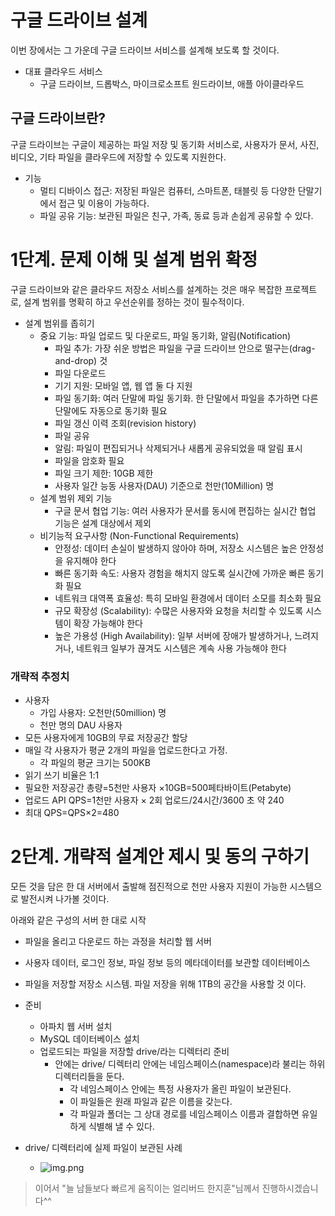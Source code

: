 # 구글 드라이브 설계

이번 장에서는 그 가운데 구글 드라이브 서비스를 설계해 보도록 할 것이다.


- 대표 클라우드 서비스
  - 구글 드라이브, 드롭박스, 마이크로소프트 원드라이브, 애플 아이클라우드

## 구글 드라이브란?

구글 드라이브는 구글이 제공하는 파일 저장 및 동기화 서비스로, 사용자가 문서, 사진, 비디오, 기타 파일을 클라우드에 저장할 수 있도록 지원한다.

- 기능
  - 멀티 디바이스 접근: 저장된 파일은 컴퓨터, 스마트폰, 태블릿 등 다양한 단말기에서 접근 및 이용이 가능하다.
  - 파일 공유 기능: 보관된 파일은 친구, 가족, 동료 등과 손쉽게 공유할 수 있다.

# 1단계. 문제 이해 및 설계 범위 확정
구글 드라이브와 같은 클라우드 저장소 서비스를 설계하는 것은 매우 복잡한 프로젝트로, 설계 범위를 명확히 하고 우선순위를 정하는 것이 필수적이다. 

- 설계 범위를 좁히기
  - 중요 기능: 파일 업로드 및 다운로드, 파일 동기화, 알림(Notification)
    - 파일 추가: 가장 쉬운 방법은 파일을 구글 드라이브 안으로 떨구는(drag-and-drop) 것
    - 파일 다운로드
    - 기기 지원: 모바일 앱, 웹 앱 둘 다 지원
    - 파일 동기화: 여러 단말에 파일 동기화. 한 단말에서 파일을 추가하면 다른 단말에도 자동으로 동기화 필요
    - 파일 갱신 이력 조회(revision history)
    - 파일 공유
    - 알림: 파일이 편집되거나 삭제되거나 새롭게 공유되었을 때 알림 표시
    - 파일을 암호화 필요
    - 파일 크기 제한: 10GB 제한
    - 사용자 일간 능동 사용자(DAU) 기준으로 천만(10Million) 명
  - 설계 범위 제외 기능
    - 구글 문서 협업 기능: 여러 사용자가 문서를 동시에 편집하는 실시간 협업 기능은 설계 대상에서 제외
  - 비기능적 요구사항 (Non-Functional Requirements)
    - 안정성: 데이터 손실이 발생하지 않아야 하며, 저장소 시스템은 높은 안정성을 유지해야 한다
    - 빠른 동기화 속도: 사용자 경험을 해치지 않도록 실시간에 가까운 빠른 동기화 필요
    - 네트워크 대역폭 효율성: 특히 모바일 환경에서 데이터 소모를 최소화 필요
    - 규모 확장성 (Scalability): 수많은 사용자와 요청을 처리할 수 있도록 시스템이 확장 가능해야 한다
    - 높은 가용성 (High Availability): 일부 서버에 장애가 발생하거나, 느려지거나, 네트워크 일부가
      끊겨도 시스템은 계속 사용 가능해야 한다

### 개략적 추정치
- 사용자
  - 가입 사용자: 오천만(50million) 명
  - 천만 명의 DAU 사용자
- 모든 사용자에게 10GB의 무료 저장공간 할당
- 매일 각 사용자가 평균 2개의 파일을 업로드한다고 가정. 
  - 각 파일의 평균 크기는 500KB
- 읽기 쓰기 비율은 1:1
- 필요한 저장공간 총량=5천만 사용자 ×10GB=500페타바이트(Petabyte)
- 업로드 API QPS=1천만 사용자 × 2회 업로드/24시간/3600 초 약 240
- 최대 QPS=QPS×2=480

# 2단계. 개략적 설계안 제시 및 동의 구하기

모든 것을 담은 한 대 서버에서 출발해 점진적으로 천만 사용자 지원이 가능한 시스템으로 발전시켜 나가볼 것이다.

아래와 같은 구성의 서버 한 대로 시작
- 파일을 올리고 다운로드 하는 과정을 처리할 웹 서버
- 사용자 데이터, 로그인 정보, 파일 정보 등의 메타데이터를 보관할 데이터베이스
- 파일을 저장할 저장소 시스템. 파일 저장을 위해 1TB의 공간을 사용할 것 이다.

- 준비
  - 아파치 웹 서버 설치
  - MySQL 데이터베이스 설치
  - 업로드되는 파일을 저장할 drive/라는 디렉터리 준비
    - 안에는 drive/ 디렉터리 안에는 네임스페이스(namespace)라 불리는 하위 디렉터리들을 둔다.
      - 각 네임스페이스 안에는 특정 사용자가 올린 파일이 보관된다. 
      - 이 파일들은 원래 파일과 같은 이름을 갖는다. 
      - 각 파일과 폴더는 그 상대 경로를 네임스페이스 이름과 결합하면 유일하게 식별해 낼 수 있다.

- drive/ 디렉터리에 실제 파일이 보관된 사례
  - ![img.png](image/15-3.png)

> 이어서 "늘 남들보다 빠르게 움직이는 얼리버드 한지훈"님께서 진행하시겠습니다^^